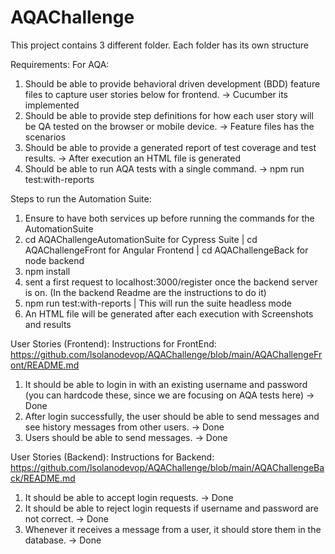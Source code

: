 # AQAChallenge
 
This project contains 3 different folder.
Each folder has its own structure

Requirements:
For AQA:
1. Should be able to provide behavioral driven development (BDD) feature files to capture user stories below for frontend. -> Cucumber its implemented
2. Should be able to provide step definitions for how each user story will be QA tested on the browser or mobile device. -> Feature files has the scenarios
3. Should be able to provide a generated report of test coverage and test results. -> After execution an HTML file is generated
4. Should be able to run AQA tests with a single command. -> npm run test:with-reports

Steps to run the Automation Suite: 

1. Ensure to have both services up before running the commands for the AutomationSuite
2. cd AQAChallengeAutomationSuite for Cypress Suite | cd AQAChallengeFront for Angular Frontend | cd AQAChallengeBack for node backend
3. npm install
4. sent a first request to localhost:3000/register once the backend server is on. (In the backend Readme are the instructions to do it)
5. npm run test:with-reports | This will run the suite headless mode
6. An HTML file will be generated after each execution with Screenshots and results

   
User Stories (Frontend): Instructions for FrontEnd: https://github.com/lsolanodevop/AQAChallenge/blob/main/AQAChallengeFront/README.md
1. It should be able to login in with an existing username and password (you can hardcode these, since we are focusing on AQA tests here) -> Done
2. After login successfully, the user should be able to send messages and see history messages from other users. -> Done
3. Users should be able to send messages. -> Done

   
User Stories (Backend): Instructions for Backend: https://github.com/lsolanodevop/AQAChallenge/blob/main/AQAChallengeBack/README.md
1. It should be able to accept login requests. -> Done
2. It should be able to reject login requests if username and password are not correct. -> Done
3. Whenever it receives a message from a user, it should store them in the database. -> Done

   
